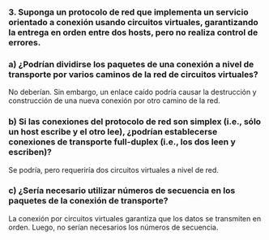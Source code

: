 ### 3. Suponga un protocolo de red que implementa un servicio orientado a conexión usando circuitos virtuales, garantizando la entrega en orden entre dos hosts, pero no realiza control de errores.

### a) ¿Podrían dividirse los paquetes de una conexión a nivel de transporte por varios caminos de la red de circuitos virtuales?

No deberían. Sin embargo, un enlace caído podría causar la destrucción y construcción de una nueva conexión por otro camino de la red.

### b) Si las conexiones del protocolo de red son simplex (i.e., sólo un host escribe y el otro lee), ¿podrían establecerse conexiones de transporte full-duplex (i.e., los dos leen y escriben)?

Se podría, pero requeriría dos circuitos virtuales a nivel de red.

### c) ¿Sería necesario utilizar números de secuencia en los paquetes de la conexión de transporte?

La conexión por circuitos virtuales garantiza que los datos se transmiten en orden. Luego, no serían necesarios los números de secuencia.
